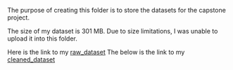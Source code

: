 The purpose of creating this folder is to store the datasets for the capstone project.

The size of my dataset is 301 MB. 
Due to size limitations, I was unable to upload it into this folder.

Here is the link to my [raw_dataset](https://www.kaggle.com/datasets/arhamrumi/amazon-product-reviews)
The below is the link to my [cleaned_dataset](https://drive.google.com/file/d/1tqkp-LpDAgVDFlfdzgCJ5eYJjpkACr2W/view?usp=drive_link)


